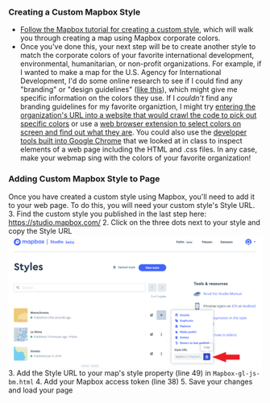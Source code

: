 ### Creating a Custom Mapbox Style
- [Follow the Mapbox tutorial for creating a custom style](https://docs.mapbox.com/help/tutorials/create-a-custom-style/?utm_medium=sem&utm_source=google&utm_campaign=sem%7Cgoogle%7Cbrand%7Cchko-googlesearch-pr01-dynamicsearchcampaign-nb.broad-all-landingpage-search&utm_term=brand&utm_content=chko-googlesearch-pr01-dynamicsearchcampaign-nb.broad-all-landingpage-search&gclid=Cj0KCQiA-bjyBRCcARIsAFboWg0c06wf34jAP1XV8i53wUBsfaO3P-sB5wC7sPMMxcgBtUjstEN5330aAuPhEALw_wcB), which will walk you through creating a map using Mapbox corporate colors. 
- Once you've done this, your next step will be to create another style to match the corporate colors of your favorite international development, environmental, humanitarian, or non-profit organizations. For example, if I wanted to make a map for the U.S. Agency for International Development, I'd do some online research to see if I could find any "branding" or "design guidelines" ([like this](https://www.usaid.gov/sites/default/files/documents/1869/USAID_GSM-02_04_2020.pdf)), which might give me specific information on the colors they use. If I *couldn't* find any branding guidelines for my favorite organiztion, I might try [entering the organization's URL into a website that would crawl the code to pick out specific colors](https://www.colorcombos.com/grabcolors.html) or use a [web browser extension to select colors on screen and find out what they are](https://chrome.google.com/webstore/detail/eye-dropper/hmdcmlfkchdmnmnmheododdhjedfccka?hl=en). You could also use the [developer tools built into Google Chrome](https://developers.google.com/web/tools/chrome-devtools/) that we looked at in class to inspect elements of a web page including the HTML and .css files. In any case, make your webmap sing with the colors of your favorite organization!

### Adding Custom Mapbox Style to Page
Once you have created a custom style using Mapbox, you'll need to add it to your web page. To do this, you will need your custom style's Style URL. 
3. Find the custom style you published in the last step here: https://studio.mapbox.com/
2. Click on the three dots next to your style and copy the Style URL 
![image](images/style-url.png)
3. Add the Style URL to your map's style property (line 49) in `Mapbox-gl-js-bm.html`
4. Add your Mapbox access token (line 38)
5. Save your changes and load your page
